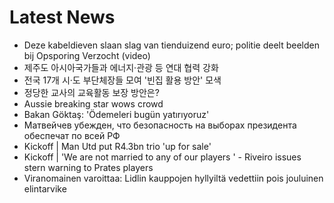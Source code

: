 # Latest News
-  Deze kabeldieven slaan slag van tienduizend euro; politie deelt beelden bij Opsporing Verzocht (video)
-  제주도 아시아국가들과 에너지·관광 등 연대 협력 강화
-  전국 17개 시·도 부단체장들 모여 '빈집 활용 방안' 모색
-  정당한 교사의 교육활동 보장 방안은?
-  Aussie breaking star wows crowd
-  Bakan Göktaş: 'Ödemeleri bugün yatırıyoruz'
-  Матвейчев убежден, что безопасность на выборах президента обеспечат по всей РФ
-  Kickoff | Man Utd put R4.3bn trio 'up for sale'
-  Kickoff | 'We are not married to any of our players ' - Riveiro issues stern warning to Prates players
-  Viranomainen varoittaa: Lidlin kauppojen hyllyiltä vedettiin pois jouluinen elintarvike
